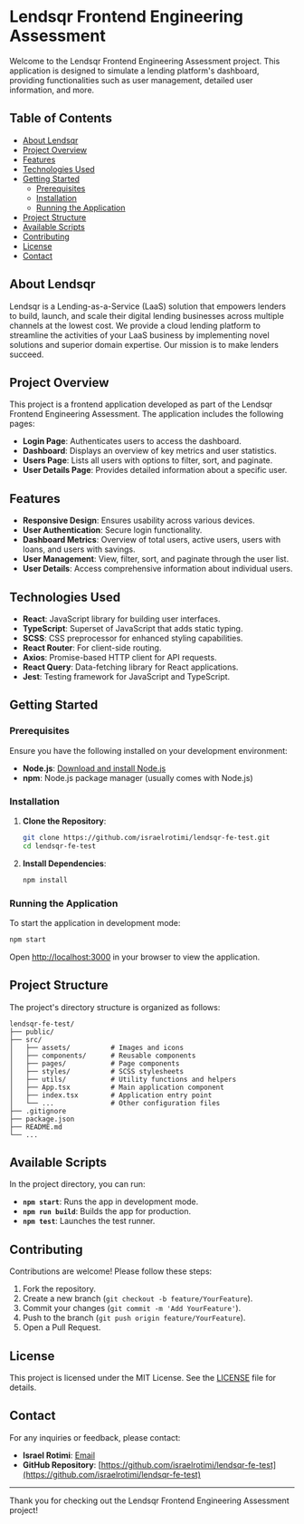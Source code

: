 # Lendsqr Frontend Engineering Assessment

Welcome to the Lendsqr Frontend Engineering Assessment project. This application is designed to simulate a lending platform's dashboard, providing functionalities such as user management, detailed user information, and more.

## Table of Contents

- [About Lendsqr](#about-lendsqr)
- [Project Overview](#project-overview)
- [Features](#features)
- [Technologies Used](#technologies-used)
- [Getting Started](#getting-started)
  - [Prerequisites](#prerequisites)
  - [Installation](#installation)
  - [Running the Application](#running-the-application)
- [Project Structure](#project-structure)
- [Available Scripts](#available-scripts)
- [Contributing](#contributing)
- [License](#license)
- [Contact](#contact)

## About Lendsqr

Lendsqr is a Lending-as-a-Service (LaaS) solution that empowers lenders to build, launch, and scale their digital lending businesses across multiple channels at the lowest cost. We provide a cloud lending platform to streamline the activities of your LaaS business by implementing novel solutions and superior domain expertise. Our mission is to make lenders succeed.

## Project Overview

This project is a frontend application developed as part of the Lendsqr Frontend Engineering Assessment. The application includes the following pages:

- **Login Page**: Authenticates users to access the dashboard.
- **Dashboard**: Displays an overview of key metrics and user statistics.
- **Users Page**: Lists all users with options to filter, sort, and paginate.
- **User Details Page**: Provides detailed information about a specific user.

## Features

- **Responsive Design**: Ensures usability across various devices.
- **User Authentication**: Secure login functionality.
- **Dashboard Metrics**: Overview of total users, active users, users with loans, and users with savings.
- **User Management**: View, filter, sort, and paginate through the user list.
- **User Details**: Access comprehensive information about individual users.

## Technologies Used

- **React**: JavaScript library for building user interfaces.
- **TypeScript**: Superset of JavaScript that adds static typing.
- **SCSS**: CSS preprocessor for enhanced styling capabilities.
- **React Router**: For client-side routing.
- **Axios**: Promise-based HTTP client for API requests.
- **React Query**: Data-fetching library for React applications.
- **Jest**: Testing framework for JavaScript and TypeScript.

## Getting Started

### Prerequisites

Ensure you have the following installed on your development environment:

- **Node.js**: [Download and install Node.js](https://nodejs.org/)
- **npm**: Node.js package manager (usually comes with Node.js)

### Installation

1. **Clone the Repository**:

   ```bash
   git clone https://github.com/israelrotimi/lendsqr-fe-test.git
   cd lendsqr-fe-test
   ```

2. **Install Dependencies**:

   ```bash
   npm install
   ```

### Running the Application

To start the application in development mode:

```bash
npm start
```

Open [http://localhost:3000](http://localhost:3000) in your browser to view the application.

## Project Structure

The project's directory structure is organized as follows:

```
lendsqr-fe-test/
├── public/
├── src/
│   ├── assets/          # Images and icons
│   ├── components/      # Reusable components
│   ├── pages/           # Page components
│   ├── styles/          # SCSS stylesheets
│   ├── utils/           # Utility functions and helpers
│   ├── App.tsx          # Main application component
│   ├── index.tsx        # Application entry point
│   └── ...              # Other configuration files
├── .gitignore
├── package.json
├── README.md
└── ...
```

## Available Scripts

In the project directory, you can run:

- **`npm start`**: Runs the app in development mode.
- **`npm run build`**: Builds the app for production.
- **`npm test`**: Launches the test runner.

## Contributing

Contributions are welcome! Please follow these steps:

1. Fork the repository.
2. Create a new branch (`git checkout -b feature/YourFeature`).
3. Commit your changes (`git commit -m 'Add YourFeature'`).
4. Push to the branch (`git push origin feature/YourFeature`).
5. Open a Pull Request.

## License

This project is licensed under the MIT License. See the [LICENSE](LICENSE.md) file for details.

## Contact

For any inquiries or feedback, please contact:

- **Israel Rotimi**: [Email](mailto:israelrotimi@example.com)
- **GitHub Repository**: [https://github.com/israelrotimi/lendsqr-fe-test](https://github.com/israelrotimi/lendsqr-fe-test)

---

Thank you for checking out the Lendsqr Frontend Engineering Assessment project!

